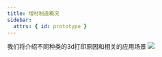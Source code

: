 ```yaml
---
title: 增材制造概况
sidebar:
  attrs: { id: prototype }
---
```



我们将介绍不同种类的3d打印原因和相关的应用场景
![](https://gitlab.com/picbed/bed/uploads/f2fde33c0971363a778ec835432f4f62/Additive_Manufacturing_Technologies_Poster.jpg)

